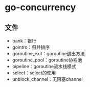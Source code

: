 # go-concurrency

## 文件

+ bank：银行
+ gointro：归并排序
+ goroutine_exit：goroutine退出方法
+ goroutine_pool：goroutine协程池
+ pipeline：goroutine流水线模式
+ select：select的使用
+ unblock_channel：无阻塞channel
